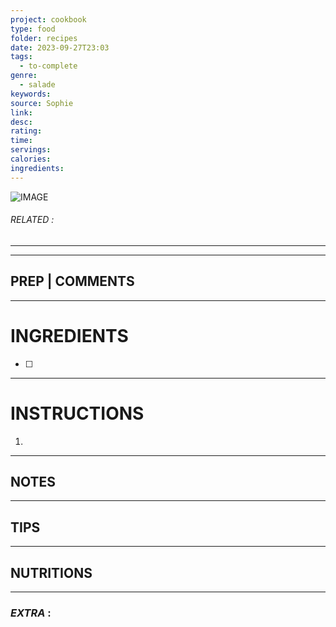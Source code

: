 ```yaml
---
project: cookbook
type: food
folder: recipes
date: 2023-09-27T23:03
tags:
  - to-complete
genre:
  - salade
keywords: 
source: Sophie
link: 
desc: 
rating: 
time: 
servings: 
calories: 
ingredients:
---
```


![IMAGE](image_486.png)

###### *RELATED* : 
---


---
## PREP | COMMENTS



---
# INGREDIENTS

- [ ] 

---
# INSTRUCTIONS

1. 

---
## NOTES



---
## TIPS



---
## NUTRITIONS



---
### *EXTRA* :



